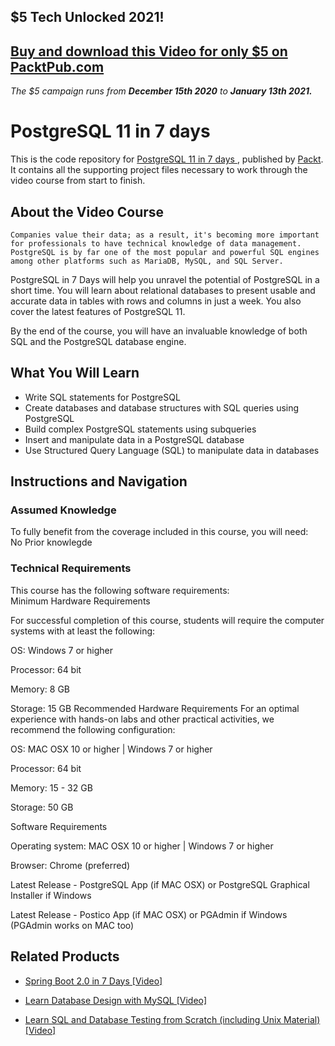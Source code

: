 ## $5 Tech Unlocked 2021!
[Buy and download this Video for only $5 on PacktPub.com](https://www.packtpub.com/product/postgresql-11-in-7-days-video/9781789614374)
-----
*The $5 campaign         runs from __December 15th 2020__ to __January 13th 2021.__*

# PostgreSQL 11 in 7 days 
This is the code repository for [PostgreSQL 11 in 7 days ](https://www.packtpub.com/big-data-and-business-intelligence/postgresql-11-7-days-video?utm_source=github&utm_medium=repository&utm_campaign=9781789614374), published by [Packt](https://www.packtpub.com/?utm_source=github). It contains all the supporting project files necessary to work through the video course from start to finish.
## About the Video Course
	Companies value their data; as a result, it's becoming more important for professionals to have technical knowledge of data management. PostgreSQL is by far one of the most popular and powerful SQL engines among other platforms such as MariaDB, MySQL, and SQL Server.

PostgreSQL in 7 Days will help you unravel the potential of PostgreSQL in a short time. You will learn about relational databases to present usable and accurate data in tables with rows and columns in just a week. You also cover the latest features of PostgreSQL 11. 

By the end of the course, you will have an invaluable knowledge of both SQL and the PostgreSQL database engine.

<H2>What You Will Learn</H2>
<DIV class=book-info-will-learn-text>
<UL>
<LI>Write SQL statements for PostgreSQL 
<LI>Create databases and database structures with SQL queries using PostgreSQL 
<LI>Build complex PostgreSQL statements using subqueries 
<LI>Insert and manipulate data in a PostgreSQL database 
<LI>Use Structured Query Language (SQL) to manipulate data in databases </LI></UL></DIV>

## Instructions and Navigation
### Assumed Knowledge
To fully benefit from the coverage included in this course, you will need:<br/>
No Prior knowlegde
### Technical Requirements
This course has the following software requirements:<br/>
Minimum Hardware Requirements

For successful completion of this course, students will require the computer systems with at least the following:


OS: Windows 7 or higher



Processor: 64 bit



Memory: 8 GB



Storage: 15 GB
Recommended Hardware Requirements
For an optimal experience with hands-on labs and other practical activities, we recommend the following configuration:


OS: MAC OSX 10 or higher | Windows 7 or higher



Processor: 64 bit



Memory: 15 - 32 GB



Storage: 50 GB


Software Requirements

Operating system: MAC OSX 10 or higher | Windows 7 or higher



Browser: Chrome (preferred)



Latest Release - PostgreSQL App (if MAC OSX) or PostgreSQL Graphical Installer if Windows



Latest Release - Postico App (if MAC OSX) or PGAdmin if Windows (PGAdmin works on MAC too)

## Related Products
* [Spring Boot 2.0 in 7 Days [Video]](https://www.packtpub.com/application-development/spring-boot-20-7-days-video?utm_source=github&utm_medium=repository&utm_campaign=9781789345230)

* [Learn Database Design with MySQL [Video]](https://www.packtpub.com/application-development/learn-database-design-mysql-video?utm_source=github&utm_medium=repository&utm_campaign=9781789343038)

* [Learn SQL and Database Testing from Scratch (including Unix Material) [Video]](https://www.packtpub.com/application-development/learn-sql-and-database-testing-scratch-unix-material-video?utm_source=github&utm_medium=repository&utm_campaign=9781789133844)

